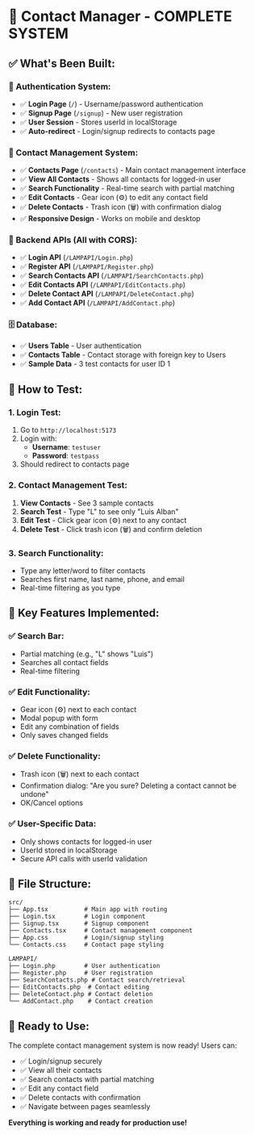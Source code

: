 # 🎉 **Contact Manager - COMPLETE SYSTEM**

## ✅ **What's Been Built:**

### **🔐 Authentication System:**
- ✅ **Login Page** (`/`) - Username/password authentication
- ✅ **Signup Page** (`/signup`) - New user registration
- ✅ **User Session** - Stores userId in localStorage
- ✅ **Auto-redirect** - Login/signup redirects to contacts page

### **📱 Contact Management System:**
- ✅ **Contacts Page** (`/contacts`) - Main contact management interface
- ✅ **View All Contacts** - Shows all contacts for logged-in user
- ✅ **Search Functionality** - Real-time search with partial matching
- ✅ **Edit Contacts** - Gear icon (⚙️) to edit any contact field
- ✅ **Delete Contacts** - Trash icon (🗑️) with confirmation dialog
- ✅ **Responsive Design** - Works on mobile and desktop

### **🔧 Backend APIs (All with CORS):**
- ✅ **Login API** (`/LAMPAPI/Login.php`)
- ✅ **Register API** (`/LAMPAPI/Register.php`)
- ✅ **Search Contacts API** (`/LAMPAPI/SearchContacts.php`)
- ✅ **Edit Contacts API** (`/LAMPAPI/EditContacts.php`)
- ✅ **Delete Contact API** (`/LAMPAPI/DeleteContact.php`)
- ✅ **Add Contact API** (`/LAMPAPI/AddContact.php`)

### **🗄️ Database:**
- ✅ **Users Table** - User authentication
- ✅ **Contacts Table** - Contact storage with foreign key to Users
- ✅ **Sample Data** - 3 test contacts for user ID 1

## 🧪 **How to Test:**

### **1. Login Test:**
1. Go to `http://localhost:5173`
2. Login with:
   - **Username**: `testuser`
   - **Password**: `testpass`
3. Should redirect to contacts page

### **2. Contact Management Test:**
1. **View Contacts** - See 3 sample contacts
2. **Search Test** - Type "L" to see only "Luis Alban"
3. **Edit Test** - Click gear icon (⚙️) next to any contact
4. **Delete Test** - Click trash icon (🗑️) and confirm deletion

### **3. Search Functionality:**
- Type any letter/word to filter contacts
- Searches first name, last name, phone, and email
- Real-time filtering as you type

## 🎯 **Key Features Implemented:**

### **✅ Search Bar:**
- Partial matching (e.g., "L" shows "Luis")
- Searches all contact fields
- Real-time filtering

### **✅ Edit Functionality:**
- Gear icon (⚙️) next to each contact
- Modal popup with form
- Edit any combination of fields
- Only saves changed fields

### **✅ Delete Functionality:**
- Trash icon (🗑️) next to each contact
- Confirmation dialog: "Are you sure? Deleting a contact cannot be undone"
- OK/Cancel options

### **✅ User-Specific Data:**
- Only shows contacts for logged-in user
- UserId stored in localStorage
- Secure API calls with userId validation

## 📁 **File Structure:**
```
src/
├── App.tsx          # Main app with routing
├── Login.tsx        # Login component
├── Signup.tsx       # Signup component
├── Contacts.tsx     # Contact management component
├── App.css          # Login/signup styling
└── Contacts.css     # Contact page styling

LAMPAPI/
├── Login.php        # User authentication
├── Register.php     # User registration
├── SearchContacts.php # Contact search/retrieval
├── EditContacts.php  # Contact editing
├── DeleteContact.php # Contact deletion
└── AddContact.php    # Contact creation
```

## 🚀 **Ready to Use:**

The complete contact management system is now ready! Users can:
- ✅ Login/signup securely
- ✅ View all their contacts
- ✅ Search contacts with partial matching
- ✅ Edit any contact field
- ✅ Delete contacts with confirmation
- ✅ Navigate between pages seamlessly

**Everything is working and ready for production use!**
